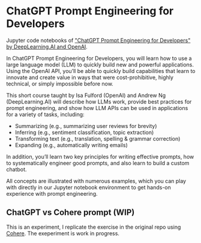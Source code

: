 # ChatGPT Prompt Engineering for Developers
Jupyter code notebooks of ["ChatGPT Prompt Engineering for Developers" by DeepLearning.AI and OpenAI](https://www.deeplearning.ai/short-courses/chatgpt-prompt-engineering-for-developers/).

In ChatGPT Prompt Engineering for Developers, you will learn how to use a large language model (LLM) to quickly build new and powerful applications.  Using the OpenAI API, you’ll be able to quickly build capabilities that learn to innovate and create value in ways that were cost-prohibitive, highly technical, or simply impossible before now.

This short course taught by Isa Fulford (OpenAI) and Andrew Ng (DeepLearning.AI) will describe how LLMs work, provide best practices for prompt engineering, and show how LLM APIs can be used in applications for a variety of tasks, including:

- Summarizing (e.g., summarizing user reviews for brevity)
- Inferring (e.g., sentiment classification, topic extraction)
- Transforming text (e.g., translation, spelling & grammar correction)
- Expanding (e.g., automatically writing emails)

In addition, you’ll learn two key principles for writing effective prompts, how to systematically engineer good prompts, and also learn to build a custom chatbot. 

All concepts are illustrated with numerous examples, which you can play with directly in our Jupyter notebook environment to get hands-on experience with prompt engineering. 

## ChatGPT vs Cohere prompt (WIP)

This is an experiment, I replicate the exercise in the original repo using [Cohere](https://cohere.com/). The exeperiment is work in progress.
